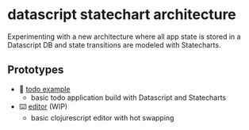 # datascript statechart architecture

Experimenting with a new architecture where all app state is stored in a Datascript DB 
and state transitions are modeled 
with Statecharts.


## Prototypes 

- 📄 [todo example](prototypes/todo-example)
  - basic todo application build with Datascript and Statecharts
- ⌨️ [editor](prototypes/editor) (WIP)
  -  basic clojurescript editor with hot swapping